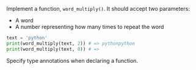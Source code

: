 
Implement a function, `word_multiply()`. It should accept two parameters:

* A word
* A number representing how many times to repeat the word

```python
text = 'python'
print(word_multiply(text, 2)) # => pythonpython
print(word_multiply(text, 0)) # => 
```

Specify type annotations when declaring a function.
